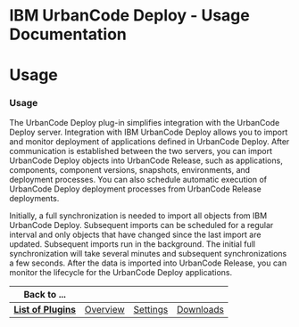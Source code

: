 
IBM UrbanCode Deploy - Usage Documentation
==========================================

# Usage




### Usage




 


The UrbanCode Deploy plug-in simplifies integration with the UrbanCode Deploy server. Integration 
with IBM UrbanCode Deploy allows you to import and monitor deployment of applications defined in UrbanCode Deploy. After
 communication is established between the two servers, you can import UrbanCode Deploy objects into UrbanCode Release, 
such as applications, components, component versions, snapshots, environments, and deployment processes. You can also 
schedule automatic execution of UrbanCode Deploy deployment processes from UrbanCode Release deployments.


Initially, a
 full synchronization is needed to import all objects from IBM UrbanCode Deploy. Subsequent imports can be scheduled for
 a regular interval and only objects that have changed since the last import are updated. Subsequent imports run in the 
background. The initial full synchronization will take several minutes and subsequent synchronizations a few seconds. 
After the data is imported into UrbanCode Release, you can monitor the lifecycle for the UrbanCode Deploy applications.





|Back to ...||||
| :---: | :---: | :---: | :---: |
|[**List of Plugins**](../../index.md)|[Overview](./overview.md)|[Settings](./settings.md)|[Downloads](./downloads.md)|
